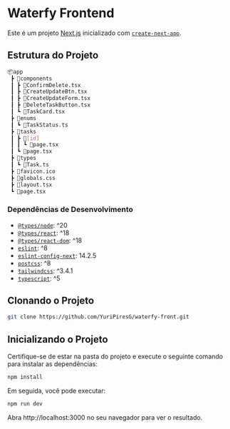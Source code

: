 # Waterfy Frontend

Este é um projeto [Next.js](https://nextjs.org/) inicializado com [`create-next-app`](https://github.com/vercel/next.js/tree/canary/packages/create-next-app).

## Estrutura do Projeto
```bash
📦app
 ┣ 📂components
 ┃ ┣ 📜ConfirmDelete.tsx
 ┃ ┣ 📜CreateUpdateBtn.tsx
 ┃ ┣ 📜CreateUpdateForm.tsx
 ┃ ┣ 📜DeleteTaskButton.tsx
 ┃ ┗ 📜TaskCard.tsx
 ┣ 📂enums
 ┃ ┗ 📜TaskStatus.ts
 ┣ 📂tasks
 ┃ ┣ 📂[id]
 ┃ ┃ ┗ 📜page.tsx
 ┃ ┗ 📜page.tsx
 ┣ 📂types
 ┃ ┗ 📜Task.ts
 ┣ 📜favicon.ico
 ┣ 📜globals.css
 ┣ 📜layout.tsx
 ┗ 📜page.tsx
```

### Dependências de Desenvolvimento

- [`@types/node`](command:_github.copilot.openSymbolFromReferences?%5B%22%40types%2Fnode%22%2C%5B%7B%22uri%22%3A%7B%22%24mid%22%3A1%2C%22fsPath%22%3A%22c%3A%5C%5CUsers%5C%5CYuri%5C%5CDesktop%5C%5CCode%5C%5Cwaterfy-front%5C%5Cpackage.json%22%2C%22_sep%22%3A1%2C%22external%22%3A%22file%3A%2F%2F%2Fc%253A%2FUsers%2FYuri%2FDesktop%2FCode%2Fwaterfy-front%2Fpackage.json%22%2C%22path%22%3A%22%2Fc%3A%2FUsers%2FYuri%2FDesktop%2FCode%2Fwaterfy-front%2Fpackage.json%22%2C%22scheme%22%3A%22file%22%7D%2C%22pos%22%3A%7B%22line%22%3A18%2C%22character%22%3A5%7D%7D%5D%5D "Go to definition"): ^20
- [`@types/react`](command:_github.copilot.openSymbolFromReferences?%5B%22%40types%2Freact%22%2C%5B%7B%22uri%22%3A%7B%22%24mid%22%3A1%2C%22fsPath%22%3A%22c%3A%5C%5CUsers%5C%5CYuri%5C%5CDesktop%5C%5CCode%5C%5Cwaterfy-front%5C%5Cpackage.json%22%2C%22_sep%22%3A1%2C%22external%22%3A%22file%3A%2F%2F%2Fc%253A%2FUsers%2FYuri%2FDesktop%2FCode%2Fwaterfy-front%2Fpackage.json%22%2C%22path%22%3A%22%2Fc%3A%2FUsers%2FYuri%2FDesktop%2FCode%2Fwaterfy-front%2Fpackage.json%22%2C%22scheme%22%3A%22file%22%7D%2C%22pos%22%3A%7B%22line%22%3A19%2C%22character%22%3A5%7D%7D%5D%5D "Go to definition"): ^18
- [`@types/react-dom`](command:_github.copilot.openSymbolFromReferences?%5B%22%40types%2Freact-dom%22%2C%5B%7B%22uri%22%3A%7B%22%24mid%22%3A1%2C%22fsPath%22%3A%22c%3A%5C%5CUsers%5C%5CYuri%5C%5CDesktop%5C%5CCode%5C%5Cwaterfy-front%5C%5Cpackage.json%22%2C%22_sep%22%3A1%2C%22external%22%3A%22file%3A%2F%2F%2Fc%253A%2FUsers%2FYuri%2FDesktop%2FCode%2Fwaterfy-front%2Fpackage.json%22%2C%22path%22%3A%22%2Fc%3A%2FUsers%2FYuri%2FDesktop%2FCode%2Fwaterfy-front%2Fpackage.json%22%2C%22scheme%22%3A%22file%22%7D%2C%22pos%22%3A%7B%22line%22%3A20%2C%22character%22%3A5%7D%7D%5D%5D "Go to definition"): ^18
- [`eslint`](command:_github.copilot.openSymbolFromReferences?%5B%22eslint%22%2C%5B%7B%22uri%22%3A%7B%22%24mid%22%3A1%2C%22fsPath%22%3A%22c%3A%5C%5CUsers%5C%5CYuri%5C%5CDesktop%5C%5CCode%5C%5Cwaterfy-front%5C%5Cpackage.json%22%2C%22_sep%22%3A1%2C%22external%22%3A%22file%3A%2F%2F%2Fc%253A%2FUsers%2FYuri%2FDesktop%2FCode%2Fwaterfy-front%2Fpackage.json%22%2C%22path%22%3A%22%2Fc%3A%2FUsers%2FYuri%2FDesktop%2FCode%2Fwaterfy-front%2Fpackage.json%22%2C%22scheme%22%3A%22file%22%7D%2C%22pos%22%3A%7B%22line%22%3A21%2C%22character%22%3A5%7D%7D%5D%5D "Go to definition"): ^8
- [`eslint-config-next`](command:_github.copilot.openSymbolFromReferences?%5B%22eslint-config-next%22%2C%5B%7B%22uri%22%3A%7B%22%24mid%22%3A1%2C%22fsPath%22%3A%22c%3A%5C%5CUsers%5C%5CYuri%5C%5CDesktop%5C%5CCode%5C%5Cwaterfy-front%5C%5Cpackage.json%22%2C%22_sep%22%3A1%2C%22external%22%3A%22file%3A%2F%2F%2Fc%253A%2FUsers%2FYuri%2FDesktop%2FCode%2Fwaterfy-front%2Fpackage.json%22%2C%22path%22%3A%22%2Fc%3A%2FUsers%2FYuri%2FDesktop%2FCode%2Fwaterfy-front%2Fpackage.json%22%2C%22scheme%22%3A%22file%22%7D%2C%22pos%22%3A%7B%22line%22%3A22%2C%22character%22%3A5%7D%7D%5D%5D "Go to definition"): 14.2.5
- [`postcss`](command:_github.copilot.openSymbolFromReferences?%5B%22postcss%22%2C%5B%7B%22uri%22%3A%7B%22%24mid%22%3A1%2C%22fsPath%22%3A%22c%3A%5C%5CUsers%5C%5CYuri%5C%5CDesktop%5C%5CCode%5C%5Cwaterfy-front%5C%5Cpackage.json%22%2C%22_sep%22%3A1%2C%22external%22%3A%22file%3A%2F%2F%2Fc%253A%2FUsers%2FYuri%2FDesktop%2FCode%2Fwaterfy-front%2Fpackage.json%22%2C%22path%22%3A%22%2Fc%3A%2FUsers%2FYuri%2FDesktop%2FCode%2Fwaterfy-front%2Fpackage.json%22%2C%22scheme%22%3A%22file%22%7D%2C%22pos%22%3A%7B%22line%22%3A23%2C%22character%22%3A5%7D%7D%5D%5D "Go to definition"): ^8
- [`tailwindcss`](command:_github.copilot.openSymbolFromReferences?%5B%22tailwindcss%22%2C%5B%7B%22uri%22%3A%7B%22%24mid%22%3A1%2C%22fsPath%22%3A%22c%3A%5C%5CUsers%5C%5CYuri%5C%5CDesktop%5C%5CCode%5C%5Cwaterfy-front%5C%5Cpackage.json%22%2C%22_sep%22%3A1%2C%22external%22%3A%22file%3A%2F%2F%2Fc%253A%2FUsers%2FYuri%2FDesktop%2FCode%2Fwaterfy-front%2Fpackage.json%22%2C%22path%22%3A%22%2Fc%3A%2FUsers%2FYuri%2FDesktop%2FCode%2Fwaterfy-front%2Fpackage.json%22%2C%22scheme%22%3A%22file%22%7D%2C%22pos%22%3A%7B%22line%22%3A24%2C%22character%22%3A5%7D%7D%2C%7B%22uri%22%3A%7B%22%24mid%22%3A1%2C%22fsPath%22%3A%22c%3A%5C%5CUsers%5C%5CYuri%5C%5CDesktop%5C%5CCode%5C%5Cwaterfy-front%5C%5Ctailwind.config.ts%22%2C%22_sep%22%3A1%2C%22external%22%3A%22file%3A%2F%2F%2Fc%253A%2FUsers%2FYuri%2FDesktop%2FCode%2Fwaterfy-front%2Ftailwind.config.ts%22%2C%22path%22%3A%22%2Fc%3A%2FUsers%2FYuri%2FDesktop%2FCode%2Fwaterfy-front%2Ftailwind.config.ts%22%2C%22scheme%22%3A%22file%22%7D%2C%22pos%22%3A%7B%22line%22%3A0%2C%22character%22%3A29%7D%7D%5D%5D "Go to definition"): ^3.4.1
- [`typescript`](command:_github.copilot.openSymbolFromReferences?%5B%22typescript%22%2C%5B%7B%22uri%22%3A%7B%22%24mid%22%3A1%2C%22fsPath%22%3A%22c%3A%5C%5CUsers%5C%5CYuri%5C%5CDesktop%5C%5CCode%5C%5Cwaterfy-front%5C%5C.gitignore%22%2C%22_sep%22%3A1%2C%22external%22%3A%22file%3A%2F%2F%2Fc%253A%2FUsers%2FYuri%2FDesktop%2FCode%2Fwaterfy-front%2F.gitignore%22%2C%22path%22%3A%22%2Fc%3A%2FUsers%2FYuri%2FDesktop%2FCode%2Fwaterfy-front%2F.gitignore%22%2C%22scheme%22%3A%22file%22%7D%2C%22pos%22%3A%7B%22line%22%3A33%2C%22character%22%3A2%7D%7D%2C%7B%22uri%22%3A%7B%22%24mid%22%3A1%2C%22fsPath%22%3A%22c%3A%5C%5CUsers%5C%5CYuri%5C%5CDesktop%5C%5CCode%5C%5Cwaterfy-front%5C%5Cpackage.json%22%2C%22_sep%22%3A1%2C%22external%22%3A%22file%3A%2F%2F%2Fc%253A%2FUsers%2FYuri%2FDesktop%2FCode%2Fwaterfy-front%2Fpackage.json%22%2C%22path%22%3A%22%2Fc%3A%2FUsers%2FYuri%2FDesktop%2FCode%2Fwaterfy-front%2Fpackage.json%22%2C%22scheme%22%3A%22file%22%7D%2C%22pos%22%3A%7B%22line%22%3A25%2C%22character%22%3A5%7D%7D%5D%5D "Go to definition"): ^5

## Clonando o Projeto

```bash
git clone https://github.com/YuriPiresG/waterfy-front.git
```

## Inicializando o Projeto
Certifique-se de estar na pasta do projeto e execute o seguinte comando para instalar as dependências:
```bash
npm install
```

Em seguida, você pode executar:

```bash
npm run dev
```

Abra http://localhost:3000 no seu navegador para ver o resultado.
